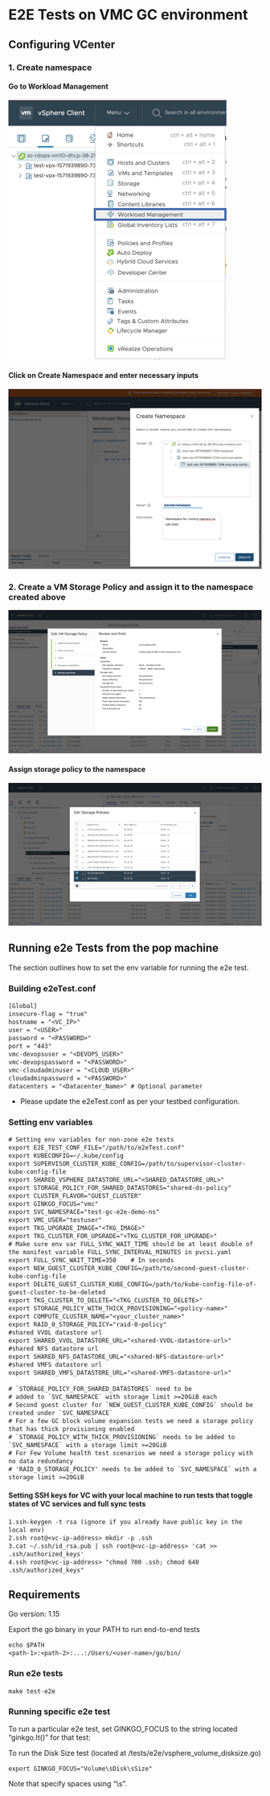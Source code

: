 # E2E Tests on VMC GC environment

## Configuring VCenter

### 1. Create namespace

#### Go to Workload Management

![Go to Workload Management](images/create_namespace_step_1.png)

#### Click on Create Namespace and enter necessary inputs

![Create Namespace](images/create_namespace_step_2.png)

### 2. Create a VM Storage Policy and assign it to the namespace created above

![Create Storage Policy](images/create_vmc_storage_policy.png)

#### Assign storage policy to the namespace

![Assign storage policy to namespace](images/assign_policy_to_ns.png)

## Running e2e Tests from the pop machine

The section outlines how to set the env variable for running the e2e test.

### Building e2eTest.conf

    [Global]
    insecure-flag = "true"
    hostname = "<VC_IP>"
    user = "<USER>"
    password = "<PASSWORD>"
    port = "443"
    vmc-devopsuser = "<DEVOPS_USER>"
    vmc-devopspassword = "<PASSWORD>"
    vmc-cloudadminuser = "<CLOUD_USER>"
    cloudadminpassword = "<PASSWORD>"
    datacenters = "<Datacenter_Name>" # Optional parameter

- Please update the e2eTest.conf as per your testbed configuration.

### Setting env variables

    # Setting env variables for non-zone e2e tests
    export E2E_TEST_CONF_FILE="/path/to/e2eTest.conf"
    export KUBECONFIG=~/.kube/config
    export SUPERVISOR_CLUSTER_KUBE_CONFIG=/path/to/supervisor-cluster-kube-config-file
    export SHARED_VSPHERE_DATASTORE_URL="<SHARED_DATASTORE_URL>"
    export STORAGE_POLICY_FOR_SHARED_DATASTORES="shared-ds-policy"
    export CLUSTER_FLAVOR="GUEST_CLUSTER"
    export GINKGO_FOCUS="vmc"
    export SVC_NAMESPACE="test-gc-e2e-demo-ns"
    export VMC_USER="testuser"
    export TKG_UPGRADE_IMAGE="<TKG_IMAGE>"
    export TKG_CLUSTER_FOR_UPGRADE="<TKG_CLUSTER_FOR_UPGRADE>"
    # Make sure env var FULL_SYNC_WAIT_TIME should be at least double of the manifest variable FULL_SYNC_INTERVAL_MINUTES in pvcsi.yaml
    export FULL_SYNC_WAIT_TIME=350    # In seconds
    export NEW_GUEST_CLUSTER_KUBE_CONFIG=/path/to/second-guest-cluster-kube-config-file
    export DELETE_GUEST_CLUSTER_KUBE_CONFIG=/path/to/kube-config-file-of-guest-cluster-to-be-deleted
    export TKG_CLUSTER_TO_DELETE="<TKG_CLUSTER_TO_DELETE>"
    export STORAGE_POLICY_WITH_THICK_PROVISIONING="<policy-name>"
    export COMPUTE_CLUSTER_NAME="<your_cluster_name>"
    export RAID_0_STORAGE_POLICY="raid-0-policy"
    #shared VVOL datastore url
    export SHARED_VVOL_DATASTORE_URL="<shared-VVOL-datastore-url>"
    #shared NFS datastore url
    export SHARED_NFS_DATASTORE_URL="<shared-NFS-datastore-url>"
    #shared VMFS datastore url
    export SHARED_VMFS_DATASTORE_URL="<shared-VMFS-datastore-url>"

    # `STORAGE_POLICY_FOR_SHARED_DATASTORES` need to be
    # added to `SVC_NAMESPACE` with storage limit >=20GiB each
    # Second guest cluster for `NEW_GUEST_CLUSTER_KUBE_CONFIG` should be created under `SVC_NAMESPACE`
    # For a few GC block volume expansion tests we need a storage policy that has thick provisioning enabled
    # `STORAGE_POLICY_WITH_THICK_PROVISIONING` needs to be added to `SVC_NAMESPACE` with a storage limit >=20GiB
    # For Few Volume health test scenarios we need a storage policy with no data redundancy
    # 'RAID_0_STORAGE_POLICY' needs to be added to `SVC_NAMESPACE` with a storage limit >=20GiB

#### Setting SSH keys for VC with your local machine to run tests that toggle states of VC services and full sync tests

    1.ssh-keygen -t rsa (ignore if you already have public key in the local env)
    2.ssh root@<vc-ip-address> mkdir -p .ssh
    3.cat ~/.ssh/id_rsa.pub | ssh root@<vc-ip-address> 'cat >> .ssh/authorized_keys'
    4.ssh root@<vc-ip-address> "chmod 700 .ssh; chmod 640 .ssh/authorized_keys"

## Requirements

Go version: 1.15

Export the go binary in your PATH to run end-to-end tests

    echo $PATH
    <path-1>:<path-2>:...:/Users/<user-name>/go/bin/

### Run e2e tests

    make test-e2e

### Running specific e2e test

To run a particular e2e test, set GINKGO_FOCUS to the string located “ginkgo.It()” for that test:

To run the Disk Size test (located at /tests/e2e/vsphere_volume_disksize.go)

    export GINKGO_FOCUS="Volume\sDisk\sSize"

Note that specify spaces using “\s”.
